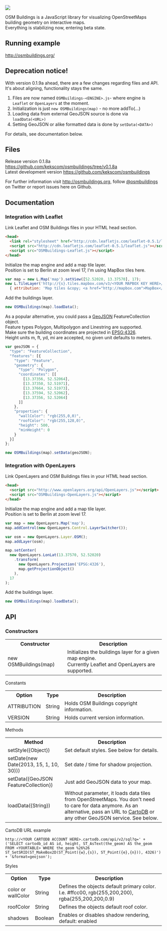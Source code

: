 <img src="http://osmbuildings.org/logo.png"/>

OSM Buildings is a JavaScript library for visualizing OpenStreetMaps building geometry on interactive maps.<br>
Everything is stabilizing now, entering beta state.


## Running example

http://osmbuildings.org/


## Deprecation notice!

With version 0.1.9a ahead, there are a few changes regarding files and API.<br>
It's about aligning, functionality stays the same.

1. Files are now named `OSMBuildings-<ENGINE>.js`- where engine is `Leaflet` or `OpenLayers` at the moment.
2. Initialization is just `new OSMBuildings(map)` - no more addTo(...)
3. Loading data from external GeoJSON source is done via `loadData(<URL>)`
3. Setting GeoJSON or alike formatted data is done by `setData(<DATA>)`

For details, see documentation below.


## Files

Release version 0.1.8a https://github.com/kekscom/osmbuildings/tree/v0.1.8a<br>
Latest development version https://github.com/kekscom/osmbuildings

For further information visit http://osmbuildings.org, follow [@osmbuildings](https://twitter.com/osmbuildings) on Twitter or report issues here on Github.


## Documentation

### Integration with Leaflet

Link Leaflet and OSM Buildings files in your HTML head section.

~~~ html
<head>
  <link rel="stylesheet" href="http://cdn.leafletjs.com/leaflet-0.5.1/leaflet.css">
  <script src="http://cdn.leafletjs.com/leaflet-0.5.1/leaflet.js"></script>
  <script src="OSMBuildings-Leaflet.js"></script>
</head>
~~~

Initialize the map engine and add a map tile layer.<br>
Position is set to Berlin at zoom level 17, I'm using MapBox tiles here.

~~~ javascript
var map = new L.Map('map').setView([52.52020, 13.37570], 17);
new L.TileLayer('http://{s}.tiles.mapbox.com/v3/<YOUR MAPBOX KEY HERE>/{z}/{x}/{y}.png',
  { attribution: 'Map tiles &copy; <a href="http://mapbox.com">MapBox</a>', maxZoom: 17 }).addTo(map);
~~~

Add the buildings layer.

~~~ javascript
new OSMBuildings(map).loadData();
~~~

As a popular alternative, you could pass a <a href="http://www.geojson.org/geojson-spec.html">GeoJSON</a> FeatureCollection object.<br>
Feature types Polygon, Multipolygon and Linestring are supported.<br>
Make sure the building coordinates are projected in <a href="http://spatialreference.org/ref/epsg/4326/">EPSG:4326</a>.<br>
Height units m, ft, yd, mi are accepted, no given unit defaults to meters.

~~~ javascript
var geoJSON = {
  "type": "FeatureCollection",
  "features": [{
    "type": "Feature",
    "geometry": {
      "type": "Polygon",
      "coordinates": [[
        [13.37356, 52.52064],
        [13.37350, 52.51971],
        [13.37664, 52.51973],
        [13.37594, 52.52062],
        [13.37356, 52.52064]
      ]]
    },
    "properties": {
      "wallColor": "rgb(255,0,0)",
      "roofColor": "rgb(255,128,0)",
      "height": 500,
      "minHeight": 0
    }
  }]
};

new OSMBuildings(map).setData(geoJSON);
~~~


### Integration with OpenLayers

Link OpenLayers and OSM Buildings files in your HTML head section.

~~~ html
<head>
  <script src="http://www.openlayers.org/api/OpenLayers.js"></script>
  <script src="OSMBuildings-OpenLayers.js"></script>
</head>
~~~

Initialize the map engine and add a map tile layer.<br>
Position is set to Berlin at zoom level 17.

~~~ javascript
var map = new OpenLayers.Map('map');
map.addControl(new OpenLayers.Control.LayerSwitcher());

var osm = new OpenLayers.Layer.OSM();
map.addLayer(osm);

map.setCenter(
  new OpenLayers.LonLat(13.37570, 52.52020)
    .transform(
      new OpenLayers.Projection('EPSG:4326'),
      map.getProjectionObject()
    ),
  17
);
~~~

Add the buildings layer.

~~~ javascript
new OSMBuildings(map).loadData();
~~~


## API

### Constructors

<table>
<tr>
<th>Constructor</th>
<th>Description</th>
</tr>

<tr>
<td>new OSMBuildings(map)</td>
<td>Initializes the buildings layer for a given map engine.<br>
Currently Leaflet and OpenLayers are supported.</td>
</tr>
</table>

Constants

<table>
<tr>
<th>Option</th>
<th>Type</th>
<th>Description</th>
</tr>

<tr>
<td>ATTRIBUTION</td>
<td>String</td>
<td>Holds OSM Buildings copyright information.</td>
</tr>

<tr>
<td>VERSION</td>
<td>String</td>
<td>Holds current version information.</td>
</tr>
</table>

Methods

<table>
<tr>
<th>Method</th>
<th>Description</th>
</tr>

<tr>
<td>setStyle({Object})</td>
<td>Set default styles. See below for details.</td>
</tr>

<tr>
<td>setDate(new Date(2013, 15, 1, 10, 30)))</td>
<td>Set date / time for shadow projection.</td>
</tr>

<tr>
<td>setData({GeoJSON FeatureCollection})</td>
<td>Just add GeoJSON data to your map.</td>
</tr>

<tr>
<td>loadData({String})</td>
</td>
<td>Without parameter, it loads data tiles from OpenStreetMaps. You don't need to care for data anymore.
As an alternative, pass an URL to <a href="http://cartodb.com/">CartoDB</a> or any other GeoJSON service. See below.
</td>
</tr>
</table>

CartoDB URL example

~~~ url
http://<YOUR CARTODB ACCOUNT HERE>.cartodb.com/api/v2/sql?q=' + ('SELECT cartodb_id AS id, height, ST_AsText(the_geom) AS the_geom FROM <YOURTABLE> WHERE the_geom %26%26 ST_SetSRID(ST_MakeBox2D(ST_Point({w},{s}), ST_Point({e},{n})), 4326)') + '&format=geojson');
~~~


Styles

<table>
<tr>
<th>Option</th>
<th>Type</th>
<th>Description</th>
</tr>

<tr>
<td>color or <br>
wallColor</td>
<td>String</td>
<td>Defines the objects default primary color. I.e. #ffcc00, rgb(255,200,200), rgba(255,200,200,0.9)</td>
</tr>

<tr>
<td>roofColor</td>
<td>String</td>
<td>Defines the objects default roof color.</td>
</tr>

<tr>
<td>shadows</td>
<td>Boolean</td>
<td>Enables or disables shadow rendering, default: enabled</td>
</tr>
</table>
